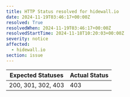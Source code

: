 ```yaml
---
title: HTTP Status resolved for hidewall.io
date: 2024-11-19T03:46:17+00:00Z
resolved: True
resolvedWhen: 2024-11-19T03:46:17+00:00Z
resolvedStartTime: 2024-11-18T10:20:03+00:00Z
severity: notice
affected:
  - hidewall.io
section: issue
---
```


| Expected Statuses | Actual Status  |
|-------------------|----------------|
| 200, 301, 302, 403 | 403 |
